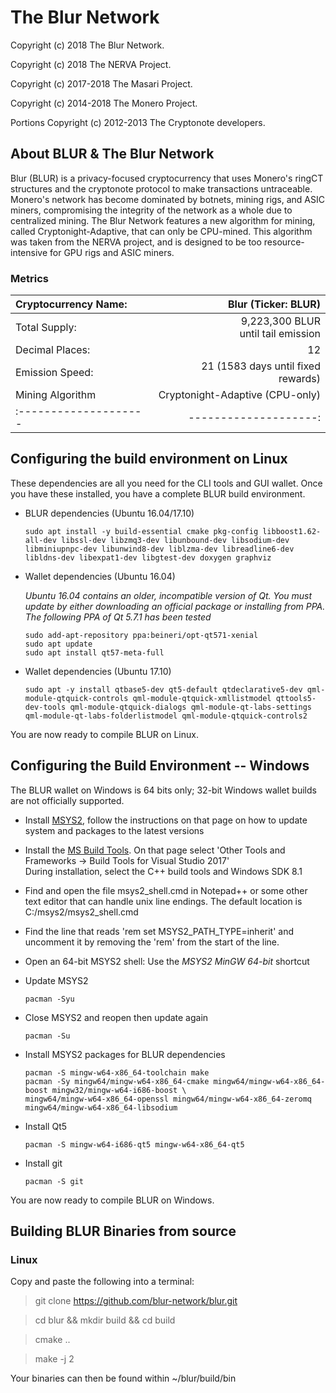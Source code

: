 # The Blur Network 

Copyright (c) 2018 The Blur Network.

Copyright (c) 2018 The NERVA Project.

Copyright (c) 2017-2018 The Masari Project.

Copyright (c) 2014-2018 The Monero Project.

Portions Copyright (c) 2012-2013 The Cryptonote developers.


## About BLUR & The Blur Network

Blur (BLUR) is a privacy-focused cryptocurrency that uses Monero's ringCT structures and the cryptonote protocol to make transactions untraceable.  Monero's network has become dominated by botnets, mining rigs, and ASIC miners, compromising the integrity of the network as a whole due to centralized mining.  The Blur Network features a new algorithm for mining, called Cryptonight-Adaptive, that can only be CPU-mined.  This algorithm was taken from the NERVA project, and is designed to be too resource-intensive for GPU rigs and ASIC miners. 

### Metrics

| Cryptocurrency Name: | Blur (Ticker: BLUR)|
|:--------------------|--------------------:|
| Total Supply:	      | 9,223,300 BLUR <br> until tail emission |
| Decimal Places:     | 12 		    |
| Emission Speed:     | 21 (1583 days until fixed rewards) |
| Mining Algorithm    | Cryptonight-Adaptive (CPU-only) |
|:--------------------|--------------------:|




## Configuring the build environment on Linux

These dependencies are all you need for the CLI tools and GUI wallet. Once you have these installed, you have a complete BLUR build environment.

- BLUR dependencies (Ubuntu 16.04/17.10)

    `sudo apt install -y build-essential cmake pkg-config libboost1.62-all-dev libssl-dev libzmq3-dev libunbound-dev libsodium-dev libminiupnpc-dev libunwind8-dev liblzma-dev libreadline6-dev libldns-dev libexpat1-dev libgtest-dev doxygen graphviz`

- Wallet dependencies (Ubuntu 16.04)

    *Ubuntu 16.04 contains an older, incompatible version of Qt. You must update by either downloading an official package or installing from PPA. The following PPA of Qt 5.7.1 has been tested*
	
	`sudo add-apt-repository ppa:beineri/opt-qt571-xenial`  
	`sudo apt update`  
	`sudo apt install qt57-meta-full`
    
- Wallet dependencies (Ubuntu 17.10)

    `sudo apt -y install qtbase5-dev qt5-default qtdeclarative5-dev qml-module-qtquick-controls qml-module-qtquick-xmllistmodel qttools5-dev-tools qml-module-qtquick-dialogs qml-module-qt-labs-settings qml-module-qt-labs-folderlistmodel qml-module-qtquick-controls2`
	
You are now ready to compile BLUR on Linux. 


## Configuring the Build Environment -- Windows

The BLUR wallet on Windows is 64 bits only; 32-bit Windows wallet builds are not officially supported.

- Install [MSYS2](https://www.msys2.org/), follow the instructions on that page on how to update system and packages to the latest versions

- Install the [MS Build Tools](https://www.visualstudio.com/downloads/#build-tools-for-visual-studio-2017). On that page select 'Other Tools and Frameworks -> Build Tools for Visual Studio 2017'  
During installation, select the C++ build tools and Windows SDK 8.1

- Find and open the file msys2_shell.cmd in Notepad++ or some other text editor that can handle unix line endings.
The default location is C:/msys2/msys2_shell.cmd

- Find the line that reads 'rem set MSYS2_PATH_TYPE=inherit' and uncomment it by removing the 'rem' from the start of the line.

- Open an 64-bit MSYS2 shell: Use the *MSYS2 MinGW 64-bit* shortcut

- Update MSYS2

	`pacman -Syu`

- Close MSYS2 and reopen then update again

	`pacman -Su`

- Install MSYS2 packages for BLUR dependencies
	
	`pacman -S mingw-w64-x86_64-toolchain make`  
	`pacman -Sy mingw64/mingw-w64-x86_64-cmake mingw64/mingw-w64-x86_64-boost mingw32/mingw-w64-i686-boost \`  
	`mingw64/mingw-w64-x86_64-openssl mingw64/mingw-w64-x86_64-zeromq mingw64/mingw-w64-x86_64-libsodium`

- Install Qt5

    `pacman -S mingw-w64-i686-qt5 mingw-w64-x86_64-qt5`

- Install git

    `pacman -S git`  
    
You are now ready to compile BLUR on Windows.



## Building BLUR Binaries from source

### Linux 

Copy and paste the following into a terminal:

> git clone https://github.com/blur-network/blur.git

> cd blur && mkdir build && cd build 

> cmake ..

> make -j 2

Your binaries can then be found within ~/blur/build/bin




